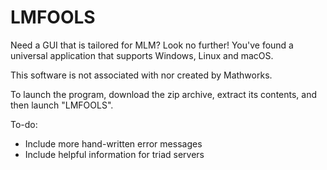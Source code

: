 # LMFOOLS
Need a GUI that is tailored for MLM? Look no further! You've found a universal application that supports Windows, Linux and macOS.

This software is not associated with nor created by Mathworks.

To launch the program, download the zip archive, extract its contents, and then launch "LMFOOLS".

To-do:
- Include more hand-written error messages
- Include helpful information for triad servers
